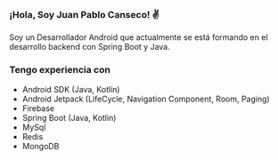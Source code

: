 ### ¡Hola, Soy Juan Pablo Canseco! ✌️
Soy un Desarrollador Android que actualmente se está formando en el desarrollo backend con Spring Boot y Java.
### Tengo experiencia con
- Android SDK (Java, Kotlin)
- Android Jetpack (LifeCycle, Navigation Component, Room, Paging)
- Firebase
- Spring Boot (Java, Kotlin)
- MySql
- Redis 
- MongoDB



